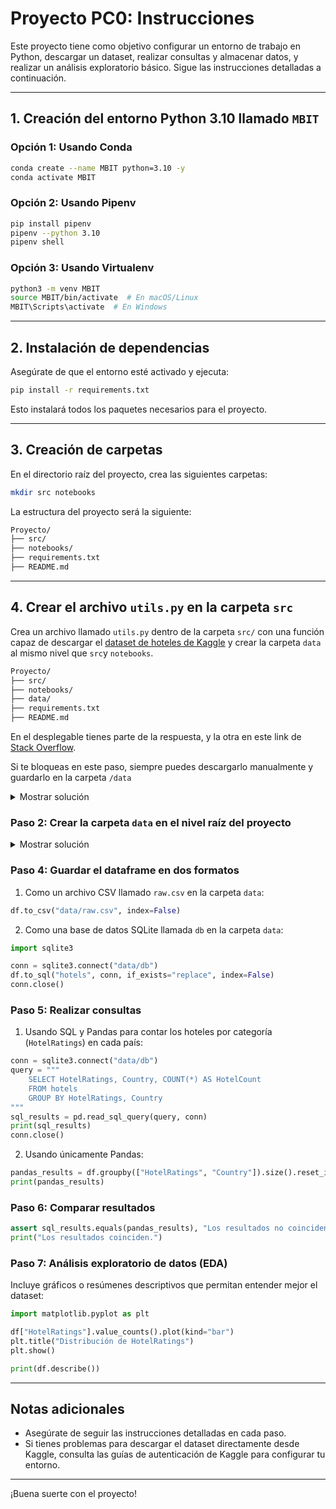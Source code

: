 # Proyecto PC0: Instrucciones

Este proyecto tiene como objetivo configurar un entorno de trabajo en Python, descargar un dataset, realizar consultas y almacenar datos, y realizar un análisis exploratorio básico. Sigue las instrucciones detalladas a continuación.

---

## 1. Creación del entorno Python 3.10 llamado `MBIT`

### Opción 1: Usando Conda
```bash
conda create --name MBIT python=3.10 -y
conda activate MBIT
```

### Opción 2: Usando Pipenv
```bash
pip install pipenv
pipenv --python 3.10
pipenv shell
```

### Opción 3: Usando Virtualenv
```bash
python3 -m venv MBIT
source MBIT/bin/activate  # En macOS/Linux
MBIT\Scripts\activate  # En Windows
```

---

## 2. Instalación de dependencias

Asegúrate de que el entorno esté activado y ejecuta:
```bash
pip install -r requirements.txt
```
Esto instalará todos los paquetes necesarios para el proyecto.

---

## 3. Creación de carpetas

En el directorio raíz del proyecto, crea las siguientes carpetas:
```bash
mkdir src notebooks
```
La estructura del proyecto será la siguiente:

```markdown
Proyecto/
├── src/
├── notebooks/
├── requirements.txt
├── README.md
```

---

## 4. Crear el archivo `utils.py` en la carpeta `src`

Crea un archivo llamado `utils.py` dentro de la carpeta `src/` con una función capaz de descargar el [dataset de hoteles de Kaggle](https://www.kaggle.com/datasets/raj713335/tbo-hotels-dataset) y crear la carpeta `data` al mismo nivel que `src`y `notebooks`.

```markdown
Proyecto/
├── src/
├── notebooks/
├── data/
├── requirements.txt
├── README.md
```

En el desplegable tienes parte de la respuesta, y la otra en este link de [Stack Overflow](https://stackoverflow.com/questions/49386920/download-kaggle-dataset-by-using-python). 

Si te bloqueas en este paso, siempre puedes descargarlo manualmente y guardarlo en la carpeta `/data`

<details>
  <summary>Mostrar solución</summary>
```python
import pandas as pd
import os

def get_dataset():
    url = "https://www.kaggle.com/datasets/raj713335/tbo-hotels-dataset"
    dataset_path = "data/hotels.csv"

    if not os.path.exists("data"):
        os.makedirs("data")

    # Descarga del dataset (simulación, ya que Kaggle requiere autenticación)
    print(f"Por favor, descarga manualmente el dataset de {url} y colócalo en {dataset_path}")

    df = pd.read_csv(dataset_path)
    return df
```
</details>

---

## 5. Crear el notebook `01_PC0_companion` en la carpeta `notebooks`

1. Crea un archivo llamado `01_PC0_companion.ipynb` en la carpeta `notebooks/`.
2. El contenido del notebook debe incluir los siguientes pasos:

<details>
  <summary>Mostrar solución</summary>
### Paso 1: Importar la función `get_dataset`
```python
from src.utils import get_dataset
```
</details>

### Paso 2: Crear la carpeta `data` en el nivel raíz del proyecto
<details>
  <summary>Mostrar solución</summary>
```python
import os

if not os.path.exists("data"):
    os.makedirs("data")
```
</details>

### Paso 3: Descargar y cargar el dataset en memoria
<details>
  <summary>Mostrar solución</summary>
```python
df = get_dataset()
```
</details>

### Paso 4: Guardar el dataframe en dos formatos

1. Como un archivo CSV llamado `raw.csv` en la carpeta `data`:
```python
df.to_csv("data/raw.csv", index=False)
```
2. Como una base de datos SQLite llamada `db` en la carpeta `data`:
```python
import sqlite3

conn = sqlite3.connect("data/db")
df.to_sql("hotels", conn, if_exists="replace", index=False)
conn.close()
```

### Paso 5: Realizar consultas
1. Usando SQL y Pandas para contar los hoteles por categoría (`HotelRatings`) en cada país:
```python
conn = sqlite3.connect("data/db")
query = """
    SELECT HotelRatings, Country, COUNT(*) AS HotelCount 
    FROM hotels 
    GROUP BY HotelRatings, Country
"""
sql_results = pd.read_sql_query(query, conn)
print(sql_results)
conn.close()
```
2. Usando únicamente Pandas:
```python
pandas_results = df.groupby(["HotelRatings", "Country"]).size().reset_index(name="HotelCount")
print(pandas_results)
```

### Paso 6: Comparar resultados
```python
assert sql_results.equals(pandas_results), "Los resultados no coinciden."
print("Los resultados coinciden.")
```

### Paso 7: Análisis exploratorio de datos (EDA)
Incluye gráficos o resúmenes descriptivos que permitan entender mejor el dataset:
```python
import matplotlib.pyplot as plt

df["HotelRatings"].value_counts().plot(kind="bar")
plt.title("Distribución de HotelRatings")
plt.show()

print(df.describe())
```

---

## Notas adicionales
- Asegúrate de seguir las instrucciones detalladas en cada paso.
- Si tienes problemas para descargar el dataset directamente desde Kaggle, consulta las guías de autenticación de Kaggle para configurar tu entorno.

---

¡Buena suerte con el proyecto!
